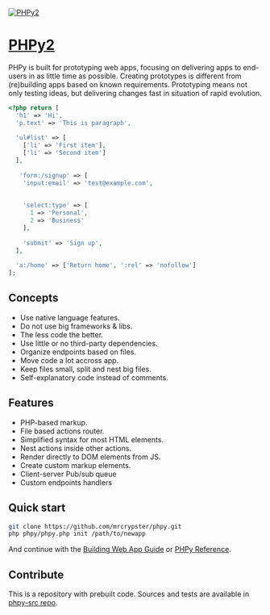 [![PHPy2](https://phpy.dev/img/big-logo.png?1)](https://phpy.dev/)
# [PHPy2](https://phpy.dev/)

PHPy is built for prototyping web apps, focusing on delivering apps to end-users in as little time as possible. Creating prototypes is different from (re)building apps based on known requirements. Prototyping means not only testing ideas, but delivering changes fast in situation of rapid evolution.

```php
<?php return [
  'h1' => 'Hi',
  'p.text' => 'This is paragraph',
  
  'ul#list' => [
    ['li' => 'First item'],
    ['li' => 'Second item']
  ],
  
   'form:/signup' => [
    'input:email' => 'test@example.com',
    
    
    'select:type' => [
      1 => 'Personal',
      2 => 'Business'
    ],
    
    'submit' => 'Sign up',
  ],
  
  'a:/home' => ['Return home', ':rel' => 'nofollow']
];
```

## Concepts
- Use native language features.
- Do not use big frameworks & libs.
- The less code the better.
- Use little or no third-party dependencies.
- Organize endpoints based on files.
- Move code a lot accross app.
- Keep files small, split and nest big files.
- Self-explanatory code instead of comments.

## Features
- PHP-based markup.
- File based actions router.
- Simplified syntax for most HTML elements.
- Nest actions inside other actions.
- Render directly to DOM elements from JS.
- Create custom markup elements.
- Client-server Pub/sub queue
- Custom endpoints handlers


## Quick start
```bash
git clone https://github.com/mrcrypster/phpy.git
php phpy/phpy.php init /path/to/newapp
```
And continue with the <a href="https://phpy.dev//guide">Building Web App Guide</a> or <a href="https://phpy.dev//docs">PHPy Reference</a>.

## Contribute
This is a repository with prebuilt code.
Sources and tests are available in [phpy-src repo](https://github.com/mrcrypster/phpy-src).

